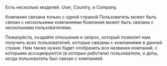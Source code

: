 Есть несколько моделей. User, Country, и Company.

Компания связана только с одной страной
Пользователь может быть связан с несколькими компаниями
Компания может быть связана с несколькими пользователями.

Пожалуйста, создайте отношения и запрос, который позволит нам получить всех пользователей, которые связаны с компаниями в данной стране.
Нам также нужно будет отобразить все названия компаний, с которыми ассоциируются (в которых работали) пользователи, и даты, когда пользователь был связан с компанией.
